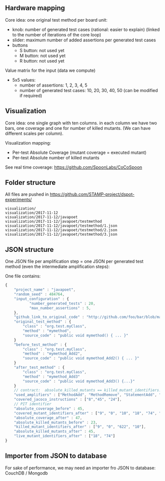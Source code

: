 
Hardware mapping
---------------

Core idea: one original test method per board unit:

* knob: number of generated test cases (rational: easier to explain) (linked to the number of iterations of the core loop)
* slider: maximum number of added assertions per generated test cases 
* buttons
    * S button: not used yet
    * M button: not used yet
    * R button: not used yet

Value matrix for the input (data we compute)
* 5x5 values:
   * number of assertions: 1, 2, 3, 4, 5
   * number of generated test cases: 10, 20, 30, 40, 50 (can be modified if required) 

Visualization 
------------

Core idea: one single graph with ten columns. in each column we have two bars, one coverage and one for number of killed mutants. (We can have different scales per column).

Visualization mapping:
* Per-test Absolute Coverage (mutant coverage = executed mutant)
* Per-test Absolute number of killed mutants

See real time coverage: https://github.com/SpoonLabs/CoCoSpoon


Folder structure
---------------

All files are pushed in https://github.com/STAMP-project/dspot-experiments/
```
visualization/
visualization/2017-11-12
visualization/2017-11-12/javapoet
visualization/2017-11-12/javapoet/testmethod
visualization/2017-11-12/javapoet/testmethod/1.json
visualization/2017-11-12/javapoet/testmethod/2.json
visualization/2017-11-12/javapoet/testmethod/3.json
```


JSON structure
---------------

One JSON file per amplification step =  one JSON per generated test method (even the intermediate amplification steps):

One file contains:
```js
{
    "project_name" : "javapoet",
    "random_seed" : 484764,
    "input_configuration" : {
           "number_generated_tests" : 20,
           "max_number_assertions" : 5,
    },
    "github_link_to_original_code" : "http://github.com/foo/bar/blob/master/src/test/java/org/test/MyClass.java#456",  
    "original_test_method" : {
        "class" : "org.test.myClass", 
        "method" : "mymethod",
        "source_code" : "public void mymethod() { ... }"
    }
    "before_test_method" : {
        "class" : "org.test.myClass", 
        "method" : "mymethod_Add2",
        "source_code" : "public void mymethod_Add2() { ... }"
    }
    "after_test_method" : {
        "class" : "org.test.myClass", 
        "method" : "mymethod_Add3"
        "source_code" : "public void mymethod_Add3() {...}"
    }
    // contract:  absolute_killed_mutants == killed_mutant_identifiers.length
    "used_amplifiers" : ["MethodAdd", "MethodRemove", "StatementAdd", "TestData"]
    "covered_jacoco_instructions" : ["8","45", "24"],
    // PIT identifier 
    "absolute_coverage_before" : 45,
    "covered_mutant_identifiers_after" : ["9", "0", "10", "18", "74", "622"],
    "absolute_coverage_after" : 47,
    "absolute_killed_mutants_before" : 23,
    "killed_mutant_identifiers_after" : ["9", "0", "622", "10"],
    "absolute_killed_mutants_after" : 45, 
    "live_mutant_identifiers_after" : ["18", "74"]
}
```



Importer from JSON to database
---------------------------

For sake of performance, we may need an importer fro JSON to database:
CouchDB / Mongodb









